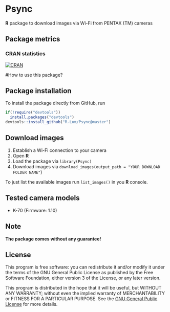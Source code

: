 # Psync
**R** package to download images via Wi-Fi from PENTAX (TM) cameras

## Package metrics 
### CRAN statistics
[![CRAN](http://www.r-pkg.org/badges/version/Psync)](http://cran.rstudio.com/package=Psync)

#How to use this package?

## Package installation

To install the package directly from GitHub, run

```r
if(!require("devtools"))
  install.packages("devtools")
devtools::install_github("R-Lum/Psync@master")
```

## Download images

1. Establish a Wi-Fi connection to your camera
2. Open **R**
3. Load the package via `library(Psync)`
4. Download images via `download_images(output_path = "YOUR DOWNLOAD FOLDER NAME"`)

To just list the available images run `list_images()` in you **R** console.

## Tested camera models

* K-70 (Firmware: 1.10)


## Note

**The package comes without any guarantee!**

## License

This program is free software: you can redistribute it and/or modify
it under the terms of the GNU General Public License as published by
the Free Software Foundation, either version 3 of the License, or
any later version.

This program is distributed in the hope that it will be useful,
but WITHOUT ANY WARRANTY; without even the implied warranty of
MERCHANTABILITY or FITNESS FOR A PARTICULAR PURPOSE.  See the
[GNU General Public License](https://github.com/R-Lum/Psync/blob/master/LICENSE) for more details.
